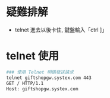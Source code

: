 # 疑難排解

- telnet 進去以後卡住, 鍵盤輸入「ctrl ]」

# telnet 使用

```bash
### 使用 Telnet 明碼發送請求
telnet giftshopgw.systex.com 443
GET / HTTP/1.1
Host: giftshopgw.systex.com


```
